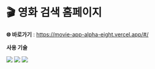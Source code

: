 # 🎬 영화 검색 홈페이지

**🌐 바로가기** : https://movie-app-alpha-eight.vercel.app/#/

**사용 기술**

<div>
  <img src="https://img.shields.io/badge/html5-E34F26?style=for-the-badge&logo=html5&logoColor=white"> 
  <img src="https://img.shields.io/badge/css-1572B6?style=for-the-badge&logo=css3&logoColor=white"> 
  <img src="https://img.shields.io/badge/javascript-F7DF1E?style=for-the-badge&logo=javascript&logoColor=black"> 
</div>
